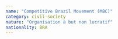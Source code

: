 ```yaml
---
name: "Competitive Brazil Movement (MBC)"
category: civil-society
nature: "Organisation à but non lucratif"
nationality: BRA
---
```

    